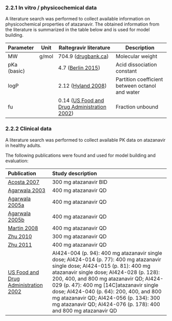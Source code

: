 ### 2.2.1	In vitro / physicochemical data

A literature search was performed to collect available information on physicochemical properties of atazanavir. The obtained information from the literature is summarized in the table below and is used for model building.

| **Parameter** | **Unit** | **Raltegravir literature**                                   | **Description**                                 |
| :------------ | -------- | ------------------------------------------------------------ | ----------------------------------------------- |
| MW            | g/mol    | 704.9 ([drugbank.ca](../input/references.md))                | Molecular weight                                |
| pKa (basic)   |          | 4.7 ([Berlin 2015](../input/references.md))                  | Acid dissociation constant                      |
| logP          |          | 2.12 ([Hyland 2008](../input/references.md))                 | Partition coefficient between octanol and water |
| fu            |          | 0.14 ([US Food and Drug Administration 2002](../input/references.md)) | Fraction unbound                                |

### 2.2.2	Clinical data

A literature search was performed to collect available PK data on atazanavir in healthy adults. 

The following publications were found and used for model building and evaluation:

| Publication                                                  | Study description                                            |
| :----------------------------------------------------------- | :----------------------------------------------------------- |
| [Acosta 2007](../input/references.md)                        | 300 mg atazanavir BID                                        |
| [Agarwala 2003](../input/references.md)                      | 400 mg atazanavir QD                                         |
| [Agarwala 2005a](../input/references.md)                     | 400 mg atazanavir QD                                         |
| [Agarwala 2005b](../input/references.md)                     | 400 mg atazanavir QD                                         |
| [Martin 2008](../input/references.md)                        | 400 mg atazanavir QD                                         |
| [Zhu 2010](../input/references.md)                           | 300 mg atazanavir QD                                         |
| [Zhu 2011](../input/references.md)                           | 400 mg atazanavir QD                                         |
| [US Food and Drug Administration 2002](../input/references.md) | AI424-004 (p. 94): 400 mg atazanavir single dose; AI424-014 (p. 77): 400 mg atazanavir single dose; AI424-015 (p. 81): 400 mg atazanavir single dose; AI424-028 (p. 128): 200, 400, and 800 mg atazanavir QD; AI424-029 (p. 47): 400 mg [14C]atazanavir single dose; AI424-040 (p. 64): 200, 400, and 800 mg atazanavir QD; AI424-056 (p. 134): 300 mg atazanavir QD; AI424-076 (p. 178): 400 and 800 mg atazanavir QD |

